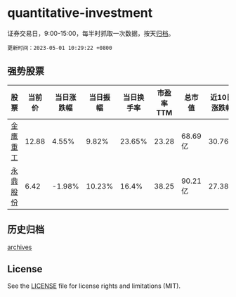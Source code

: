 # quantitative-investment

证券交易日，9:00-15:00，每半时抓取一次数据，按天[归档](archives)。

`更新时间：2023-05-01 10:29:22 +0800`

## 强势股票

|股票|当前价|当日涨跌幅|当日振幅|当日换手率|市盈率TTM|总市值|近10日涨跌幅|
|----|----|----|----|----|----|----|----|
|[金鹰重工](https://xueqiu.com/S/SZ301048)|12.88|4.55%|9.82%|23.65%|23.28|68.69亿|30.76%|
|[永鼎股份](https://xueqiu.com/S/SH600105)|6.42|-1.98%|10.23%|16.4%|38.25|90.21亿|27.38%|

## 历史归档

[archives](archives)

## License

See the [LICENSE](LICENSE) file for license rights and limitations (MIT).